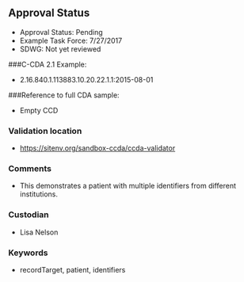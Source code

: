 ## Approval Status

* Approval Status: Pending
* Example Task Force: 7/27/2017
* SDWG: Not yet reviewed

###C-CDA 2.1 Example: 
* 2.16.840.1.113883.10.20.22.1.1:2015-08-01

###Reference to full CDA sample:
* Empty CCD



### Validation location
* https://sitenv.org/sandbox-ccda/ccda-validator

### Comments 
* This demonstrates a patient with multiple identifiers from different institutions.

### Custodian
* Lisa Nelson

### Keywords
* recordTarget, patient, identifiers

